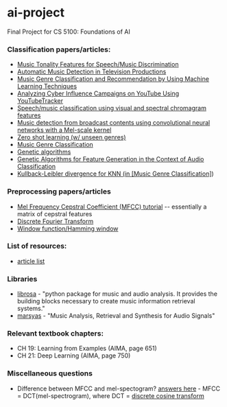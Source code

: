 # ai-project
Final Project for CS 5100: Foundations of AI


### Classification papers/articles:
  - [Music Tonality Features for Speech/Music Discrimination](https://ieeexplore.ieee.org/document/6854048)
  - [Automatic Music Detection in Television Productions](https://www.dafx.de/paper-archive/2007/Papers/p221.pdf) 
  - [Music Genre Classification and Recommendation by Using Machine Learning Techniques](https://ieeexplore.ieee.org/stamp/stamp.jsp?tp=&arnumber=8554016)
  - [Analyzing Cyber Influence Campaigns on YouTube Using YouTubeTracker](https://link.springer.com/chapter/10.1007/978-3-030-67044-3_5)
  - [Speech/music classification using visual and spectral chromagram features](https://link.springer.com/content/pdf/10.1007/s12652-019-01303-4.pdf)
  - [Music detection from broadcast contents using convolutional neural networks with a Mel-scale kernel](https://asmp-eurasipjournals.springeropen.com/articles/10.1186/s13636-019-0155-y#Sec13)
  -  [Zero shot learning (w/ unseen genres)](https://arxiv.org/pdf/1907.02670.pdf)
  -  [Music Genre Classification](http://cs229.stanford.edu/proj2011/HaggbladeHongKao-MusicGenreClassification.pdf)
  - [Genetic algorithms](https://publications.waset.org/10006934/genetic-algorithms-for-feature-generation-in-the-context-of-audio-classification)
  - [Genetic Algorithms for Feature Generation in the Context of Audio Classification](https://publications.waset.org/10006934/genetic-algorithms-for-feature-generation-in-the-context-of-audio-classification)
  - [Kullback-Leibler divergence for KNN (in [Music Genre Classification]](http://cs229.stanford.edu/proj2011/HaggbladeHongKao-MusicGenreClassification.pdf))

### Preprocessing papers/articles
  - [Mel Frequency Cepstral Coefficient (MFCC) tutorial](http://practicalcryptography.com/miscellaneous/machine-learning/guide-mel-frequency-cepstral-coefficients-mfccs/) -- essentially a matrix of cepstral features
  - [Discrete Fourier Transform](http://practicalcryptography.com/miscellaneous/machine-learning/intuitive-guide-discrete-fourier-transform/)
  - [Window function/Hamming window](https://en.wikipedia.org/wiki/Window_function)

### List of resources:
  -  [article list](https://github.com/ybayle/awesome-deep-learning-music)
  
  
### Libraries
  - [librosa](https://librosa.org/doc/latest/index.html) - "python package for music and audio analysis. It provides the building blocks necessary to create music information retrieval systems."
  - [marsyas](http://marsyas.info/) - "Music Analysis, Retrieval and Synthesis for Audio Signals"

### Relevant textbook chapters:
  - CH 19: Learning from Examples (AIMA, page 651)
  - CH 21: Deep Learning (AIMA, page 750)


### Miscellaneous questions
  - Difference between MFCC and mel-spectogram? [answers here](https://stackoverflow.com/questions/53925401/difference-between-mel-spectrogram-and-an-mfcc#:~:text=The%20mel%2Dspectrogram%20is%20often,models%20like%20Gaussian%20Mixture%20Models.) - MFCC = DCT(mel-spectrogram), where DCT = [discrete cosine transform](https://en.wikipedia.org/wiki/Discrete_cosine_transform)
